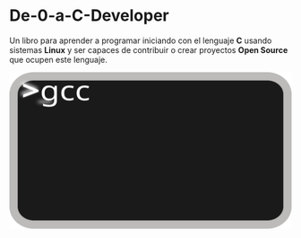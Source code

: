 # De-0-a-C-Developer
Un libro para aprender a programar iniciando con el lenguaje **C** usando sistemas **Linux** y ser capaces de contribuir o crear proyectos **Open Source** que ocupen este lenguaje.

![Terminal](Imagenes/interprete.svg)
